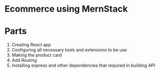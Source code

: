 # Ecommerce using MernStack

# Parts

1. Creating React app
2. Configuring all necessary tools and extensions to be use
3. Making the product card
4. Add Routing
5. Installing express and other dependencies that required in building API

